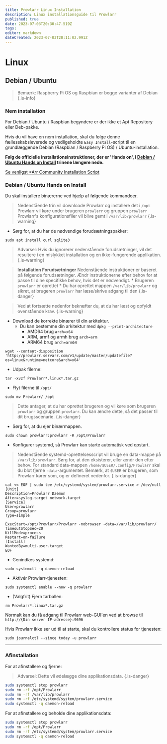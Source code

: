```yaml
---
title: Prowlarr Linux Installation
description: Linux installationsguide til Prowlarr
published: true
date: 2023-07-03T20:30:47.519Z
tags: 
editor: markdown
dateCreated: 2023-07-03T20:11:02.991Z
---
```


# Linux

## Debian / Ubuntu

> Bemærk: Raspberry Pi OS og Raspbian er begge varianter af Debian {.is-info}

### Nem installation

For Debian / Ubuntu / Raspbian begyndere er der ikke et Apt Repository eller Deb-pakke.

Hvis du vil have en nem installation, skal du følge denne fællesskabsleverede og vedligeholdte `Easy Install`-script til en grundlæggende Debian (Raspbian / Raspberry Pi OS) / Ubuntu-installation.

**Følg de officielle installationsinstruktioner, der er 'Hands on', i [Debian / Ubuntu Hands on Install](#debian-ubuntu-hands-on-install) trinene længere nede.**

[Se venligst \*Arr Community Installation Script](/install-script)

### Debian / Ubuntu Hands on Install

Du skal installere binærerne ved hjælp af følgende kommandoer.

> Nedenstående trin vil downloade Prowlarr og installere det i `/opt`
> Prowlarr vil køre under brugeren `prowlarr` og gruppen `prowlarr`
> Prowlarr's konfigurationsfiler vil blive gemt i `/var/lib/prowlarr`
{.is-warning}

- Sørg for, at du har de nødvendige forudsætningspakker:

```shell
sudo apt install curl sqlite3
```

> Advarsel: Hvis du ignorerer nedenstående forudsætninger, vil det resultere i en mislykket installation og en ikke-fungerende applikation. {.is-warning}

> **Installation Forudsætninger**
> Nedenstående instruktioner er baseret på følgende forudsætninger. Ændr instruktionerne efter behov for at passe til dine specifikke behov, hvis det er nødvendigt.
> \* Brugeren `prowlarr` er oprettet
> \* Du har oprettet mappen `/var/lib/prowlarr` og sikret, at brugeren `prowlarr` har læse/skrive adgang til den
{.is-danger}

> Ved at fortsætte nedenfor bekræfter du, at du har læst og opfyldt ovenstående krav. {.is-warning}

- Download de korrekte binærer til din arkitektur.
  - Du kan bestemme din arkitektur med `dpkg --print-architecture`
    - AMD64 brug `arch=x64`
    - ARM, armf og armh brug `arch=arm`
    - ARM64 brug `arch=arm64`

```shell
wget --content-disposition 'http://prowlarr.servarr.com/v1/update/master/updatefile?os=linux&runtime=netcore&arch=x64'
```

- Udpak filerne:

```shell
tar -xvzf Prowlarr*.linux*.tar.gz
```

- Flyt filerne til `/opt/`

```shell
sudo mv Prowlarr/ /opt
```

> Dette antager, at du har oprettet brugeren og vil køre som brugeren `prowlarr` og gruppen `prowlarr`. Du kan ændre dette, så det passer til dit brugsscenarie.
{.is-danger}

- Sørg for, at du ejer binærmappen.

```shell  
sudo chown prowlarr:prowlarr -R /opt/Prowlarr
```

- Konfigurer systemd, så Prowlarr kan starte automatisk ved opstart.

> Nedenstående systemd-oprettelsesscript vil bruge en data-mappe på `/var/lib/prowlarr`. Sørg for, at den eksisterer, eller ændr den efter behov. For standard data-mappen `/home/$USER/.config/Prowlarr` skal du blot fjerne `-data`-argumentet. Bemærk, at `$USER` er brugeren, som Prowlarr kører som, og er defineret nedenfor.
{.is-danger}

```shell
cat << EOF | sudo tee /etc/systemd/system/prowlarr.service > /dev/null
[Unit]
Description=Prowlarr Daemon
After=syslog.target network.target
[Service]
User=prowlarr
Group=prowlarr
Type=simple

ExecStart=/opt/Prowlarr/Prowlarr -nobrowser -data=/var/lib/prowlarr/
TimeoutStopSec=20
KillMode=process
Restart=on-failure
[Install]
WantedBy=multi-user.target
EOF
```

- Genindlæs systemd:

```shell
sudo systemctl -q daemon-reload
```

- Aktivér Prowlarr-tjenesten:

```shell
sudo systemctl enable --now -q prowlarr
```

- (Valgfrit) Fjern tarballen:

```shell
rm Prowlarr*.linux*.tar.gz
```

Normalt kan du få adgang til Prowlarr web-GUI'en ved at browse til `http://{Din server IP-adresse}:9696`

Hvis Prowlarr ikke ser ud til at starte, skal du kontrollere status for tjenesten:

```shell
sudo journalctl --since today -u prowlarr
```

---

### Afinstallation

For at afinstallere og fjerne:

> Advarsel: Dette vil ødelægge dine applikationsdata. {.is-danger}

```bash
sudo systemctl stop prowlarr
sudo rm -rf /opt/Prowlarr
sudo rm -rf /var/lib/prowlarr
sudo rm -rf /etc/systemd/system/prowlarr.service
sudo systemctl -q daemon-reload
```

For at afinstallere og beholde dine applikationsdata:

```bash
sudo systemctl stop prowlarr
sudo rm -rf /opt/Prowlarr
sudo rm -rf /etc/systemd/system/prowlarr.service
sudo systemctl -q daemon-reload
```
